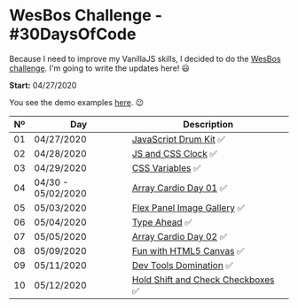 # WesBos Challenge - #30DaysOfCode

Because I need to improve my VanillaJS skills, I decided to do the [WesBos challenge](https://javascript30.com/). I'm going to write the updates here! 😃

**Start:** 04/27/2020

You see the demo examples [here](https://vanribeiro-30daysofjavascript.netlify.app/). 😉

Nº | Day        | Description            | 
--|-----------|------------------------|
01|04/27/2020 |[JavaScript Drum Kit](challenge-files/01%20-%20JavaScript%20Drum%20Kit/README.md) ✅
02|04/28/2020 |[JS and CSS Clock](challenge-files/02%20-%20JS%20and%20CSS%20Clock/README.md) ✅
03|04/29/2020 |[CSS Variables](challenge-files/03%20-%20CSS%20Variables/README.md) ✅
04|04/30 - 05/02/2020 |[Array Cardio Day 01](challenge-files/04%20-%20Array%20Cardio%20Day%201/README.md) ✅
05|05/03/2020 |[Flex Panel Image Gallery](challenge-files/05%20-%20Flex%20Panel%20Gallery/README.md) ✅
06|05/04/2020 |[Type Ahead](challenge-files/06%20-%20Type%20Ahead/README.md) ✅
07|05/05/2020 |[Array Cardio Day 02](challenge-files/04%20-%20Array%20Cardio%20Day%201/README.md) ✅
08|05/09/2020 |[Fun with HTML5 Canvas](challenge-files/08%20-%20Fun%20with%20HTML5%20Canvas/README.md) ✅
09|05/11/2020 |[Dev Tools Domination](challenge-files/09%20-%20Dev%20Tools%20Domination/README.md) ✅
10|05/12/2020 |[Hold Shift and Check Checkboxes](challenge-files/10%20-%20Hold%20Shift%20and%20Check%20Checkboxes/README.md) ✅